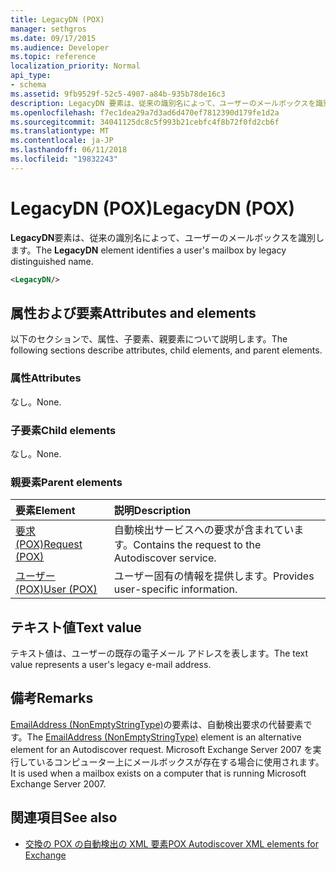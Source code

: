 ```yaml
---
title: LegacyDN (POX)
manager: sethgros
ms.date: 09/17/2015
ms.audience: Developer
ms.topic: reference
localization_priority: Normal
api_type:
- schema
ms.assetid: 9fb9529f-52c5-4907-a84b-935b78de16c3
description: LegacyDN 要素は、従来の識別名によって、ユーザーのメールボックスを識別します。
ms.openlocfilehash: f7ec1dea29a7d3ad6d470ef7812390d179fe1d2a
ms.sourcegitcommit: 34041125dc8c5f993b21cebfc4f8b72f0fd2cb6f
ms.translationtype: MT
ms.contentlocale: ja-JP
ms.lasthandoff: 06/11/2018
ms.locfileid: "19832243"
---
```

# <a name="legacydn-pox"></a><span data-ttu-id="d6e56-103">LegacyDN (POX)</span><span class="sxs-lookup"><span data-stu-id="d6e56-103">LegacyDN (POX)</span></span>

<span data-ttu-id="d6e56-104">**LegacyDN**要素は、従来の識別名によって、ユーザーのメールボックスを識別します。</span><span class="sxs-lookup"><span data-stu-id="d6e56-104">The **LegacyDN** element identifies a user's mailbox by legacy distinguished name.</span></span> 
  
```xml
<LegacyDN/>
```

## <a name="attributes-and-elements"></a><span data-ttu-id="d6e56-105">属性および要素</span><span class="sxs-lookup"><span data-stu-id="d6e56-105">Attributes and elements</span></span>

<span data-ttu-id="d6e56-106">以下のセクションで、属性、子要素、親要素について説明します。</span><span class="sxs-lookup"><span data-stu-id="d6e56-106">The following sections describe attributes, child elements, and parent elements.</span></span>
  
### <a name="attributes"></a><span data-ttu-id="d6e56-107">属性</span><span class="sxs-lookup"><span data-stu-id="d6e56-107">Attributes</span></span>

<span data-ttu-id="d6e56-108">なし。</span><span class="sxs-lookup"><span data-stu-id="d6e56-108">None.</span></span>
  
### <a name="child-elements"></a><span data-ttu-id="d6e56-109">子要素</span><span class="sxs-lookup"><span data-stu-id="d6e56-109">Child elements</span></span>

<span data-ttu-id="d6e56-110">なし。</span><span class="sxs-lookup"><span data-stu-id="d6e56-110">None.</span></span>
  
### <a name="parent-elements"></a><span data-ttu-id="d6e56-111">親要素</span><span class="sxs-lookup"><span data-stu-id="d6e56-111">Parent elements</span></span>

|<span data-ttu-id="d6e56-112">**要素**</span><span class="sxs-lookup"><span data-stu-id="d6e56-112">**Element**</span></span>|<span data-ttu-id="d6e56-113">**説明**</span><span class="sxs-lookup"><span data-stu-id="d6e56-113">**Description**</span></span>|
|:-----|:-----|
|[<span data-ttu-id="d6e56-114">要求 (POX)</span><span class="sxs-lookup"><span data-stu-id="d6e56-114">Request (POX)</span></span>](request-pox.md) <br/> |<span data-ttu-id="d6e56-115">自動検出サービスへの要求が含まれています。</span><span class="sxs-lookup"><span data-stu-id="d6e56-115">Contains the request to the Autodiscover service.</span></span>  <br/> |
|[<span data-ttu-id="d6e56-116">ユーザー (POX)</span><span class="sxs-lookup"><span data-stu-id="d6e56-116">User (POX)</span></span>](user-pox.md) <br/> |<span data-ttu-id="d6e56-117">ユーザー固有の情報を提供します。</span><span class="sxs-lookup"><span data-stu-id="d6e56-117">Provides user-specific information.</span></span>  <br/> |
   
## <a name="text-value"></a><span data-ttu-id="d6e56-118">テキスト値</span><span class="sxs-lookup"><span data-stu-id="d6e56-118">Text value</span></span>

<span data-ttu-id="d6e56-119">テキスト値は、ユーザーの既存の電子メール アドレスを表します。</span><span class="sxs-lookup"><span data-stu-id="d6e56-119">The text value represents a user's legacy e-mail address.</span></span>
  
## <a name="remarks"></a><span data-ttu-id="d6e56-120">備考</span><span class="sxs-lookup"><span data-stu-id="d6e56-120">Remarks</span></span>

<span data-ttu-id="d6e56-121">[EmailAddress (NonEmptyStringType)](emailaddress-nonemptystringtype.md)の要素は、自動検出要求の代替要素です。</span><span class="sxs-lookup"><span data-stu-id="d6e56-121">The [EmailAddress (NonEmptyStringType)](emailaddress-nonemptystringtype.md) element is an alternative element for an Autodiscover request.</span></span> <span data-ttu-id="d6e56-122">Microsoft Exchange Server 2007 を実行しているコンピューター上にメールボックスが存在する場合に使用されます。</span><span class="sxs-lookup"><span data-stu-id="d6e56-122">It is used when a mailbox exists on a computer that is running Microsoft Exchange Server 2007.</span></span> 
  
## <a name="see-also"></a><span data-ttu-id="d6e56-123">関連項目</span><span class="sxs-lookup"><span data-stu-id="d6e56-123">See also</span></span>

- [<span data-ttu-id="d6e56-124">交換の POX の自動検出の XML 要素</span><span class="sxs-lookup"><span data-stu-id="d6e56-124">POX Autodiscover XML elements for Exchange</span></span>](pox-autodiscover-xml-elements-for-exchange.md)

